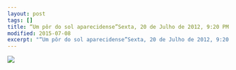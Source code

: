 ```yaml
---
layout: post
tags: []
title: “Um pôr do sol aparecidense”Sexta, 20 de Julho de 2012, 9:20 PM
modified: 2015-07-08
excerpt: "“Um pôr do sol aparecidense”Sexta, 20 de Julho de 2012, 9:20 PM"
---
```


![](http://41.media.tumblr.com/8884574892eb0ddda4358e5c3667dc36/tumblr_nr4zdfh9UK1qma17bo1_1280.jpg)

